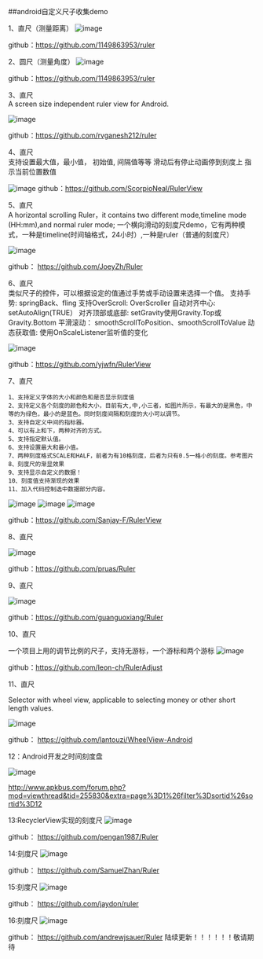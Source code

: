 ##android自定义尺子收集demo

1、直尺（测量距离）
![image](https://github.com/dalong982242260/AndroidRuler/blob/master/img/zhichi_1.png)

github：https://github.com/1149863953/ruler

2、圆尺（测量角度）
![image](https://github.com/dalong982242260/AndroidRuler/blob/master/img/cicle_ruler.png?raw=true)

github：https://github.com/1149863953/ruler


3、直尺  
    A screen size independent ruler view for Android.
    
    
![image](https://github.com/dalong982242260/AndroidRuler/blob/master/img/ruler_2.gif)

github：https://github.com/rvganesh212/ruler



4、直尺  
   支持设置最大值，最小值， 初始值, 间隔值等等
   滑动后有停止动画停到刻度上
   指示当前位置数值
    
    
![image](https://github.com/dalong982242260/AndroidRuler/blob/master/img/ruler_3.png)
github：https://github.com/ScorpioNeal/RulerView




5、直尺  
A horizontal scrolling Ruler，it contains two different mode,timeline mode (HH:mm),and normal ruler mode;
 一个横向滑动的刻度尺demo，它有两种模式，一种是timeline(时间轴格式，24小时）,一种是ruler（普通的刻度尺）
    
![image](https://github.com/dalong982242260/AndroidRuler/blob/master/img/ruler_4.png)

github： https://github.com/JoeyZh/Ruler



6、直尺  
类似尺子的控件，可以根据设定的值通过手势或手动设置来选择一个值。
支持手势: springBack、fling
支持OverScroll: OverScroller
自动对齐中心: setAutoAlign(TRUE）
对齐顶部或底部: setGravity使用Gravity.Top或Gravity.Bottom
平滑滚动： smoothScrollToPosition、smoothScrollToValue
动态获取值: 使用OnScaleListener监听值的变化
    
![image](https://github.com/dalong982242260/AndroidRuler/blob/master/img/ruler_5.gif)

github：https://github.com/yjwfn/RulerView


7、直尺  

    1、支持定义字体的大小和颜色和是否显示刻度值
    2、支持定义各个刻度的颜色和大小，目前有大,中,小三者，如图片所示，有最大的是黑色，中等的为绿色，最小的是蓝色。同时刻度间隔和刻度的大小可以调节。
    3、支持自定义中间的指标器。
    4、可以有上和下，两种对齐的方式。
    5、支持指定默认值。
    6、支持设置最大和最小值。
    7、两种刻度格式SCALE和HALF，前者为有10格刻度，后者为只有0.5一格小的刻度。参考图片
    8、刻度尺的渐显效果
    9、支持显示自定义的数据！
    10、刻度值支持渐现的效果
    11、加入代码控制选中数据部分内容。

![image](https://github.com/dalong982242260/AndroidRuler/blob/master/img/ruler_6_1.png)
![image](https://github.com/dalong982242260/AndroidRuler/blob/master/img/ruler_6_2.png)
![image](https://github.com/dalong982242260/AndroidRuler/blob/master/img/ruler_6_3.png)

github：https://github.com/Sanjay-F/RulerView



8、直尺  


![image](https://github.com/dalong982242260/AndroidRuler/blob/master/img/ruler_7.png)

github：https://github.com/pruas/Ruler



9、直尺  


![image](https://github.com/dalong982242260/AndroidRuler/blob/master/img/ruler_8.jpg)

github：https://github.com/guanguoxiang/Ruler


10、直尺  

一个项目上用的调节比例的尺子，支持无游标，一个游标和两个游标 
![image](https://github.com/dalong982242260/AndroidRuler/blob/master/img/ruler_9.png)

github：https://github.com/leon-ch/RulerAdjust



11、直尺  

Selector with wheel view, applicable to selecting money or other short length values.

![image](https://github.com/dalong982242260/AndroidRuler/blob/master/img/ruler_10.png)


github： https://github.com/lantouzi/WheelView-Android



12：Android开发之时间刻度盘

![image](https://github.com/dalong982242260/AndroidRuler/blob/master/img/ruler_11.gif)

http://www.apkbus.com/forum.php?mod=viewthread&tid=255830&extra=page%3D1%26filter%3Dsortid%26sortid%3D12




13:RecyclerView实现的刻度尺
![image](https://github.com/dalong982242260/AndroidRuler/blob/master/img/ruler_12.gif)


github： https://github.com/pengan1987/Ruler



14:刻度尺
![image](https://github.com/dalong982242260/AndroidRuler/blob/master/img/ruler_14.png)


github： https://github.com/SamuelZhan/Ruler



15:刻度尺
![image](https://github.com/dalong982242260/AndroidRuler/blob/master/img/ruler_15.gif)


github： https://github.com/jaydon/ruler


16:刻度尺
![image](https://github.com/dalong982242260/AndroidRuler/blob/master/img/ruler_16.gif)


github： https://github.com/andrewjsauer/Ruler
陆续更新！！！！！！敬请期待









